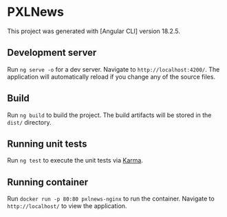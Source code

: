 # PXLNews

This project was generated with [Angular CLI] version 18.2.5.

## Development server

Run `ng serve -o` for a dev server. Navigate to `http://localhost:4200/`. The application will automatically reload if you change any of the source files.

## Build

Run `ng build` to build the project. The build artifacts will be stored in the `dist/` directory.

## Running unit tests

Run `ng test` to execute the unit tests via [Karma](https://karma-runner.github.io).


## Running container

Run `docker run -p 80:80 pxlnews-nginx` to run the container. Navigate to `http://localhost/` to view the application.